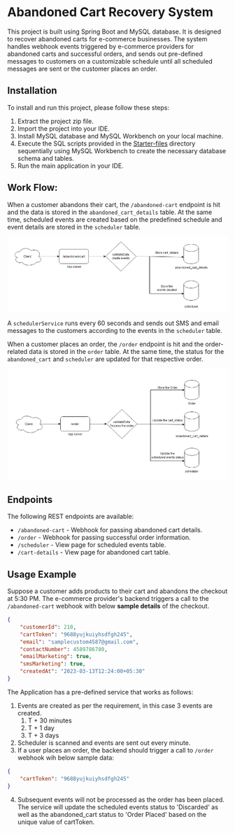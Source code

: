 # Abandoned Cart Recovery System

This project is built using Spring Boot and MySQL database. It is designed to recover abandoned carts for e-commerce businesses. The system handles webhook events triggered by e-commerce providers for abandoned carts and successful orders, and sends out pre-defined messages to customers on a customizable schedule until all scheduled messages are sent or the customer places an order.

## Installation

To install and run this project, please follow these steps:

1. Extract the project zip file.
2. Import the project into your IDE.
3. Install MySQL database and MySQL Workbench on your local machine.
4. Execute the SQL scripts provided in the [Starter-files](Starter-files) directory sequentially using MySQL Workbench to create the necessary database schema and tables.
5. Run the main application in your IDE.

## Work Flow:

When a customer abandons their cart, the `/abandoned-cart` endpoint is hit and the data is stored in the `abandoned_cart_details` table. At the same time, scheduled events are created based on the predefined schedule and event details are stored in the `scheduler` table.

![abandoned_cart_flow.png](src%2Fmain%2Fresources%2Fimages%2Fabandoned_cart_flow.png)

A `schedulerService` runs every 60 seconds and sends out SMS and email messages to the customers according to the events in the `scheduler` table.

When a customer places an order, the `/order` endpoint is hit and the order-related data is stored in the `order` table. At the same time, the status for the `abandoned_cart` and `scheduler` are updated for that respective order.

![order_flow.png](src%2Fmain%2Fresources%2Fimages%2Forder_flow.png)

## Endpoints

The following REST endpoints are available:

* `/abandoned-cart` - Webhook for passing abandoned cart details.
* `/order` - Webhook for passing successful order information.
* `/scheduler` - View page for scheduled events table.
* `/cart-details` - View page for abandoned cart table.

## Usage Example

Suppose a customer adds products to their cart and abandons the checkout at 5:30 PM. The e-commerce provider's backend triggers a call to the `/abandoned-cart` webhook with below **sample details** of the checkout.

```json
{
    "customerId": 210,
    "cartToken": "9688yujkuiyhsdfgh245",
    "email": "samplecustom4587@gmail.com",
    "contactNumber": 4589786780,
    "emailMarketing": true,
    "smsMarketing": true,
    "createdAt": "2023-03-13T12:24:00+05:30"
}
```

The Application has a pre-defined service that works as follows:

1. Events are created as per the requirement, in this case 3 events are created.
   1. T + 30 minutes
   2. T + 1 day
   3. T + 3 days
2. Scheduler is scanned and events are sent out every minute.
3. If a user places an order, the backend should trigger a call to `/order` webhook wih below sample data:
```json
{  
    "cartToken": "9688yujkuiyhsdfgh245"
}
```

4. Subsequent events will not be processed as the order has been placed. The service will update the scheduled events status to 'Discarded' as well as the abandoned_cart status to 'Order Placed' based on the unique value of cartToken.
